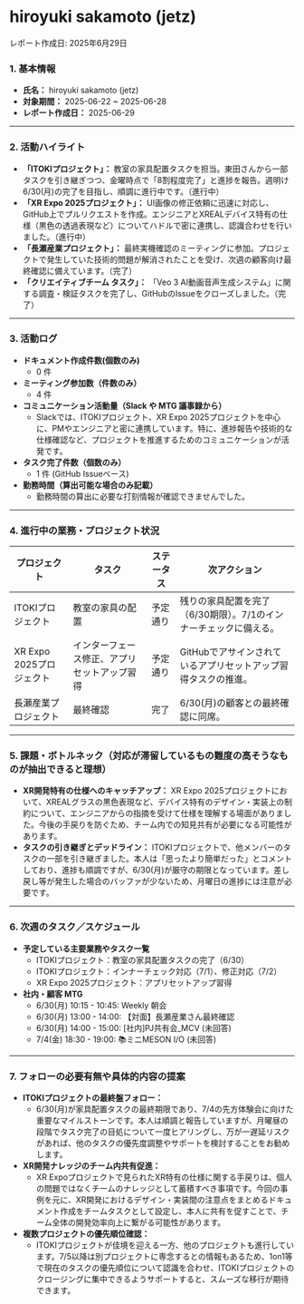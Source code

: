 # hiroyuki sakamoto (jetz)

レポート作成日: 2025年6月29日

### 1. 基本情報

- **氏名：** hiroyuki sakamoto (jetz)
- **対象期間：** 2025-06-22 ~ 2025-06-28
- **レポート作成日：** 2025-06-29

---

### 2. 活動ハイライト

- **「ITOKIプロジェクト」：** 教室の家具配置タスクを担当。東田さんから一部タスクを引き継ぎつつ、金曜時点で「8割程度完了」と進捗を報告。週明け6/30(月)の完了を目指し、順調に進行中です。（進行中）
- **「XR Expo 2025プロジェクト」：** UI画像の修正依頼に迅速に対応し、GitHub上でプルリクエストを作成。エンジニアとXREALデバイス特有の仕様（黒色の透過表現など）についてハドルで密に連携し、認識合わせを行いました。（進行中）
- **「長瀬産業プロジェクト」：** 最終実機確認のミーティングに参加。プロジェクトで発生していた技術的問題が解消されたことを受け、次週の顧客向け最終確認に備えています。（完了）
- **「クリエイティブチーム タスク」：** 「Veo 3 AI動画音声生成システム」に関する調査・検証タスクを完了し、GitHubのIssueをクローズしました。（完了）

---

### 3. 活動ログ

- **ドキュメント作成件数(個数のみ)**
    - 0 件
- **ミーティング参加数（件数のみ）**
    - 4 件
- **コミュニケーション活動量（Slack や MTG 議事録から）**
    - Slackでは、ITOKIプロジェクト、XR Expo 2025プロジェクトを中心に、PMやエンジニアと密に連携しています。特に、進捗報告や技術的な仕様確認など、プロジェクトを推進するためのコミュニケーションが活発です。
- **タスク完了件数（個数のみ）**
    - 1 件 (GitHub Issueベース)
- **勤務時間（算出可能な場合のみ記載）**
    - 勤務時間の算出に必要な打刻情報が確認できませんでした。

---

### 4. 進行中の業務・プロジェクト状況

| プロジェクト | タスク | ステータス | 次アクション |
| --- | --- | --- | --- |
| ITOKIプロジェクト | 教室の家具の配置 | 予定通り | 残りの家具配置を完了（6/30期限）。7/1のインナーチェックに備える。 |
| XR Expo 2025プロジェクト | インターフェース修正、アプリセットアップ習得 | 予定通り | GitHubでアサインされているアプリセットアップ習得タスクの推進。 |
| 長瀬産業プロジェクト | 最終確認 | 完了 | 6/30(月)の顧客との最終確認に同席。 |

---

### 5. 課題・ボトルネック（対応が滞留しているもの難度の高そうなものが抽出できると理想）

- **XR開発特有の仕様へのキャッチアップ：**
XR Expo 2025プロジェクトにおいて、XREALグラスの黒色表現など、デバイス特有のデザイン・実装上の制約について、エンジニアからの指摘を受けて仕様を理解する場面がありました。今後の手戻りを防ぐため、チーム内での知見共有が必要になる可能性があります。
- **タスクの引き継ぎとデッドライン：**
ITOKIプロジェクトで、他メンバーのタスクの一部を引き継ぎました。本人は「思ったより簡単だった」とコメントしており、進捗も順調ですが、6/30(月)が厳守の期限となっています。差し戻し等が発生した場合のバッファが少ないため、月曜日の進捗には注意が必要です。

---

### 6. 次週のタスク／スケジュール

- **予定している主要業務やタスク一覧**
    - ITOKIプロジェクト：教室の家具配置タスクの完了（6/30）
    - ITOKIプロジェクト：インナーチェック対応（7/1）、修正対応（7/2）
    - XR Expo 2025プロジェクト：アプリセットアップ習得
- **社内・顧客 MTG**
    - 6/30(月) 10:15 - 10:45: Weekly 朝会
    - 6/30(月) 13:00 - 14:00: 【対面】長瀬産業さん最終確認
    - 6/30(月) 14:00 - 15:00: [社内]PJ共有会_MCV (未回答)
    - 7/4(金) 18:30 - 19:00: 📚ミニMESON I/O (未回答)

---

### 7. フォローの必要有無や具体的内容の提案

- **ITOKIプロジェクトの最終盤フォロー：**
    - 6/30(月)が家具配置タスクの最終期限であり、7/4の先方体験会に向けた重要なマイルストーンです。本人は順調と報告していますが、月曜昼の段階でタスク完了の目処について一度ヒアリングし、万が一遅延リスクがあれば、他のタスクの優先度調整やサポートを検討することをお勧めします。
- **XR開発ナレッジのチーム内共有促進：**
    - XR Expoプロジェクトで見られたXR特有の仕様に関する手戻りは、個人の問題ではなくチームのナレッジとして蓄積すべき事項です。今回の事例を元に、XR開発におけるデザイン・実装間の注意点をまとめるドキュメント作成をチームタスクとして設定し、本人に共有を促すことで、チーム全体の開発効率向上に繋がる可能性があります。
- **複数プロジェクトの優先順位確認：**
    - ITOKIプロジェクトが佳境を迎える一方、他のプロジェクトも進行しています。7/5以降は別プロジェクトに専念するとの情報もあるため、1on1等で現在のタスクの優先順位について認識を合わせ、ITOKIプロジェクトのクロージングに集中できるようサポートすると、スムーズな移行が期待できます。